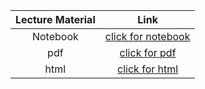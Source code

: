 Lecture Material | Link
:-----:          | :--------:
Notebook         | [click for notebook](../lecture11_pluto)
pdf              | [click for pdf](../notebooks/Lecture_11/Printout/Lecture_11.pdf)
html             | [click for html](../notebooks/Lecture_11/Printout/Lecture_11.html)